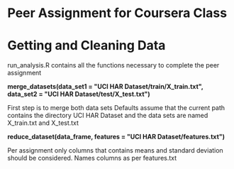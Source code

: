 Peer Assignment for Coursera Class
==================================

Getting and Cleaning Data
=========================

run_analysis.R contains all the functions necessary to complete the 
peer assignment 


__merge_datasets(data_set1 = "UCI HAR Dataset/train/X_train.txt",__
                __data_set2 = "UCI HAR Dataset/test/X_test.txt")__ 

First step is to merge both data sets
Defaults assume that the current path contains the directory UCI HAR Dataset 
and the data sets are named X_train.txt and X_test.txt

__reduce_dataset(data_frame, features =  "UCI HAR Dataset/features.txt")__

Per assignment only columns that contains means and standard deviation
should be considered. Names columns as per features.txt
